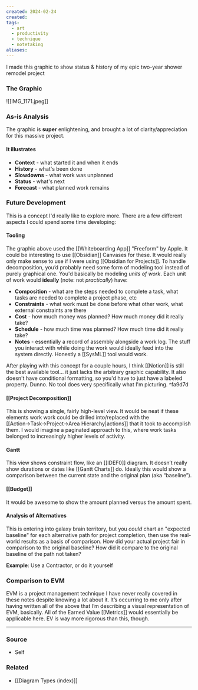 ```yaml
---
created: 2024-02-24
created:
tags:
  - art
  - productivity
  - technique
  - notetaking
aliases:
---
```

I made this graphic to show status & history of my epic two-year shower remodel project
### The Graphic
![[IMG_1171.jpeg]]
### As-is Analysis
The graphic is **super** enlightening, and brought a lot of clarity/appreciation for this massive project.
#### It illustrates
* **Context** - what started it and when it ends
* **History** - what's been done
* **Slowdowns** - what work was unplanned
* **Status** - what's next
* **Forecast** - what planned work remains
### Future Development
This is a concept I'd really like to explore more. There are a few different aspects I could spend some time developing:
#### Tooling
The graphic above used the [[Whiteboarding App]] "Freeform" by Apple. It could be interesting to use [[Obsidian]] Canvases for these. It would really only make sense to use if I were using [[Obsidian for Projects]]. 
To handle decomposition, you’d probably need some form of modeling tool instead of purely graphical one. You'd basically be modeling *units of work*. Each unit of work would **ideally** (note: not *practically*) have:
- **Composition** - what are the steps needed to complete a task, what tasks are needed to complete a project phase, etc
- **Constraints** - what work must be done before what other work, what external constraints are there
- **Cost** - how much money was planned? How much money did it really take?
- **Schedule** - how much time was planned? How much time did it really take?
- **Notes** - essentially a record of assembly alongside a work log. The stuff you interact with while doing the work would ideally feed into the system directly.
Honestly a [[SysML]] tool would work.

After playing with this concept for a couple hours, I think [[Notion]] is still the best available tool... it just lacks the arbitrary graphic capability. It also doesn't have conditional formatting, so you'd have to just have a labeled property. Dunno. No tool does very specifically what I'm picturing. ^fa9d7d
#### [[Project Decomposition]] 
This is showing a single, fairly high-level view. It would be neat if these elements work work could be drilled into/replaced with the [[Action→Task→Project→Area Hierarchy|actions]] that it took to accomplish them. 
I would imagine a paginated approach to this, where work tasks belonged to increasingly higher levels of activity.

#### Gantt
This view shows constraint flow, like an [[IDEF0]] diagram. It doesn’t really show durations or dates like [[Gantt Charts]] do. Ideally this would show a comparison between the current state and the original plan (aka “baseline”).
#### [[Budget]]
It would be awesome to show the amount planned versus the amount spent. 
#### Analysis of Alternatives
This is entering into galaxy brain territory, but you *could* chart an "expected baseline" for each alternative path for project completion, then use the real-world results as a basis of comparison. How did your actual project fair in comparison to the original baseline? How did it compare to the original baseline of the path not taken?

 **Example**: Use a Contractor, or do it yourself
### Comparison to EVM
EVM is a project management technique I have never really covered in these notes despite knowing a lot about it. It’s occurring to me only after having written all of the above that I’m describing a visual representation of EVM, basically. All of the Earned Value [[Metrics]] would essentially be applicable here. EV is way more rigorous than this, though.
****
### Source
- Self
### Related
- [[Diagram Types (index)]]